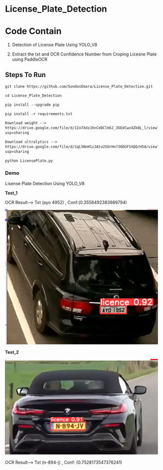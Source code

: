 # License_Plate_Detection

  <h1>Code Contain</h1>
  <p>
    
   1. Detection of License Plate Using YOLO_V8 
    
   2. Extract the txt and OCR Confidence Number  from Croping Licesne Plate using PaddleOCR
      
  </p>


 <h2>Steps To Run</h2>

   <p>
    
    git clone https://github.com/SondosEmara/License_Plate_Detection.git
        
   </p> 

   <p>
    
    cd License_Plate_Detection
        
   </p> 
   <p>
    
    pip install --upgrade pip
        
   </p>
   <p>
    
    pip install -r requirements.txt
        
   </p>

   <p>
    
    Download weight -->  https://drive.google.com/file/d/1Io7XdzJXnCeDClk6J_3SEdCwz4Zk0L_l/view?usp=sharing
        
   </p>

   <p>
    
    Download ultralytics --> https://drive.google.com/file/d/1qL5NnH1zJAtu2SOrHn736DGFSXQQrH5A/view?usp=sharing
        
   </p>
  
   <p>
    
    python LicensePlate.py
        
   </p>


<h3> Demo </h3>
<p>Lisense Plate Detection Using YOLO_V8</p>

  **Test_1**
  <P> OCR Result--> Txt (ayo 4952) , Conf:(0.3558492383989794) </P>
  
  ![](Output_ScreenShot/Test1.PNG)
  
  

   **Test_2**
   
  ![](Output_ScreenShot/Test2.PNG)
  
  <P> OCR Result--> Txt  (n-894-j) , Conf: (0.7528173547376241)  </P>























